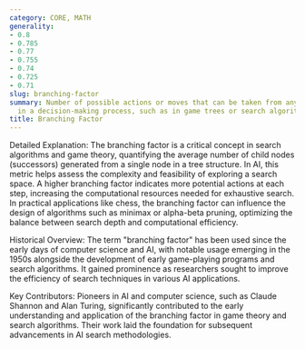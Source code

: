 ```yaml
---
category: CORE, MATH
generality:
- 0.8
- 0.785
- 0.77
- 0.755
- 0.74
- 0.725
- 0.71
slug: branching-factor
summary: Number of possible actions or moves that can be taken from any given point
  in a decision-making process, such as in game trees or search algorithms.
title: Branching Factor
---
```


Detailed Explanation: The branching factor is a critical concept in search algorithms and game theory, quantifying the average number of child nodes (successors) generated from a single node in a tree structure. In AI, this metric helps assess the complexity and feasibility of exploring a search space. A higher branching factor indicates more potential actions at each step, increasing the computational resources needed for exhaustive search. In practical applications like chess, the branching factor can influence the design of algorithms such as minimax or alpha-beta pruning, optimizing the balance between search depth and computational efficiency.

Historical Overview: The term "branching factor" has been used since the early days of computer science and AI, with notable usage emerging in the 1950s alongside the development of early game-playing programs and search algorithms. It gained prominence as researchers sought to improve the efficiency of search techniques in various AI applications.

Key Contributors: Pioneers in AI and computer science, such as Claude Shannon and Alan Turing, significantly contributed to the early understanding and application of the branching factor in game theory and search algorithms. Their work laid the foundation for subsequent advancements in AI search methodologies.